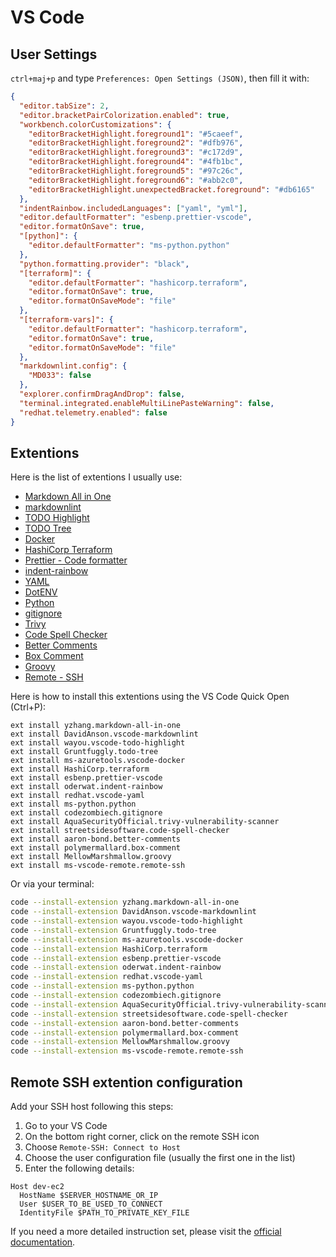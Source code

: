 # VS Code

## User Settings

`ctrl+maj+p` and type `Preferences: Open Settings (JSON)`, then fill it with:

```json
{
  "editor.tabSize": 2,
  "editor.bracketPairColorization.enabled": true,
  "workbench.colorCustomizations": {
    "editorBracketHighlight.foreground1": "#5caeef",
    "editorBracketHighlight.foreground2": "#dfb976",
    "editorBracketHighlight.foreground3": "#c172d9",
    "editorBracketHighlight.foreground4": "#4fb1bc",
    "editorBracketHighlight.foreground5": "#97c26c",
    "editorBracketHighlight.foreground6": "#abb2c0",
    "editorBracketHighlight.unexpectedBracket.foreground": "#db6165"
  },
  "indentRainbow.includedLanguages": ["yaml", "yml"],
  "editor.defaultFormatter": "esbenp.prettier-vscode",
  "editor.formatOnSave": true,
  "[python]": {
    "editor.defaultFormatter": "ms-python.python"
  },
  "python.formatting.provider": "black",
  "[terraform]": {
    "editor.defaultFormatter": "hashicorp.terraform",
    "editor.formatOnSave": true,
    "editor.formatOnSaveMode": "file"
  },
  "[terraform-vars]": {
    "editor.defaultFormatter": "hashicorp.terraform",
    "editor.formatOnSave": true,
    "editor.formatOnSaveMode": "file"
  },
  "markdownlint.config": {
    "MD033": false
  },
  "explorer.confirmDragAndDrop": false,
  "terminal.integrated.enableMultiLinePasteWarning": false,
  "redhat.telemetry.enabled": false
}
```

## Extentions

Here is the list of extentions I usually use:

- [Markdown All in One](https://marketplace.visualstudio.com/items?itemName=yzhang.markdown-all-in-one)
- [markdownlint](https://marketplace.visualstudio.com/items?itemName=DavidAnson.vscode-markdownlint)
- [TODO Highlight](https://marketplace.visualstudio.com/items?itemName=wayou.vscode-todo-highlight)
- [TODO Tree](https://marketplace.visualstudio.com/items?itemName=Gruntfuggly.todo-tree)
- [Docker](https://marketplace.visualstudio.com/items?itemName=ms-azuretools.vscode-docker)
- [HashiCorp Terraform](https://marketplace.visualstudio.com/items?itemName=HashiCorp.terraform)
- [Prettier - Code formatter](https://marketplace.visualstudio.com/items?itemName=esbenp.prettier-vscode)
- [indent-rainbow](https://marketplace.visualstudio.com/items?itemName=oderwat.indent-rainbow)
- [YAML](https://marketplace.visualstudio.com/items?itemName=redhat.vscode-yaml)
- [DotENV](https://marketplace.visualstudio.com/items?itemName=mikestead.dotenv)
- [Python](https://marketplace.visualstudio.com/items?itemName=ms-python.python)
- [gitignore](https://marketplace.visualstudio.com/items?itemName=codezombiech.gitignore)
- [Trivy](https://marketplace.visualstudio.com/items?itemName=AquaSecurityOfficial.trivy-vulnerability-scanner)
- [Code Spell Checker](https://marketplace.visualstudio.com/items?itemName=streetsidesoftware.code-spell-checker)
- [Better Comments](https://marketplace.visualstudio.com/items?itemName=aaron-bond.better-comments)
- [Box Comment](https://marketplace.visualstudio.com/items?itemName=polymermallard.box-comment)
- [Groovy](https://marketplace.visualstudio.com/items?itemName=MellowMarshmallow.groovy)
- [Remote - SSH](https://marketplace.visualstudio.com/items?itemName=ms-vscode-remote.remote-ssh)

Here is how to install this extentions using the VS Code Quick Open (Ctrl+P):

```
ext install yzhang.markdown-all-in-one
ext install DavidAnson.vscode-markdownlint
ext install wayou.vscode-todo-highlight
ext install Gruntfuggly.todo-tree
ext install ms-azuretools.vscode-docker
ext install HashiCorp.terraform
ext install esbenp.prettier-vscode
ext install oderwat.indent-rainbow
ext install redhat.vscode-yaml
ext install ms-python.python
ext install codezombiech.gitignore
ext install AquaSecurityOfficial.trivy-vulnerability-scanner
ext install streetsidesoftware.code-spell-checker
ext install aaron-bond.better-comments
ext install polymermallard.box-comment
ext install MellowMarshmallow.groovy
ext install ms-vscode-remote.remote-ssh
```

Or via your terminal:

```bash
code --install-extension yzhang.markdown-all-in-one
code --install-extension DavidAnson.vscode-markdownlint
code --install-extension wayou.vscode-todo-highlight
code --install-extension Gruntfuggly.todo-tree
code --install-extension ms-azuretools.vscode-docker
code --install-extension HashiCorp.terraform
code --install-extension esbenp.prettier-vscode
code --install-extension oderwat.indent-rainbow
code --install-extension redhat.vscode-yaml
code --install-extension ms-python.python
code --install-extension codezombiech.gitignore
code --install-extension AquaSecurityOfficial.trivy-vulnerability-scanner
code --install-extension streetsidesoftware.code-spell-checker
code --install-extension aaron-bond.better-comments
code --install-extension polymermallard.box-comment
code --install-extension MellowMarshmallow.groovy
code --install-extension ms-vscode-remote.remote-ssh
```

## Remote SSH extention configuration

Add your SSH host following this steps:

1. Go to your VS Code
2. On the bottom right corner, click on the remote SSH icon
3. Choose `Remote-SSH: Connect to Host`
4. Choose the user configuration file (usually the first one in the list)
5. Enter the following details:
  ```
  Host dev-ec2
    HostName $SERVER_HOSTNAME_OR_IP
    User $USER_TO_BE_USED_TO_CONNECT
    IdentityFile $PATH_TO_PRIVATE_KEY_FILE
  ```

If you need a more detailed instruction set, please visit the [official documentation](https://code.visualstudio.com/docs/remote/ssh).
